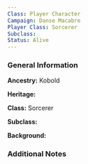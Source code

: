 ```yaml
---
Class: Player Character
Campaign: Danse Macabre
Player Class: Sorcerer
Subclass: 
Status: Alive
---
```

### General Information

**Ancestry:** Kobold

**Heritage:** 

**Class:** Sorcerer

**Subclass:** 

**Background:** 
### Additional Notes